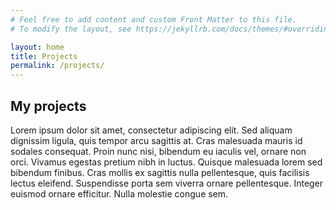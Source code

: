 ```yaml
---
# Feel free to add content and custom Front Matter to this file.
# To modify the layout, see https://jekyllrb.com/docs/themes/#overriding-theme-defaults

layout: home
title: Projects
permalink: /projects/
---
```


## My projects

Lorem ipsum dolor sit amet, consectetur adipiscing elit. Sed aliquam dignissim ligula, quis tempor arcu sagittis at. Cras malesuada mauris id sodales consequat. Proin nunc nisi, bibendum eu iaculis vel, ornare non orci. Vivamus egestas pretium nibh in luctus. Quisque malesuada lorem sed bibendum finibus. Cras mollis ex sagittis nulla pellentesque, quis facilisis lectus eleifend. Suspendisse porta sem viverra ornare pellentesque. Integer euismod ornare efficitur. Nulla molestie congue sem.